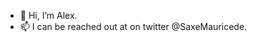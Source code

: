 - 👋 Hi, I’m Alex.
- 📫 I can be reached out at on twitter @SaxeMauricede.

<!---
lazaralex98/lazaralex98 is a ✨ special ✨ repository because its `README.md` (this file) appears on your GitHub profile.
You can click the Preview link to take a look at your changes.
--->

